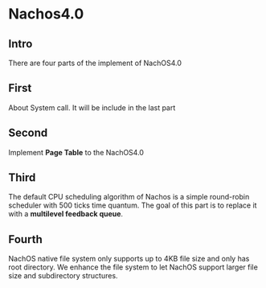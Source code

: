 # Nachos4.0
## Intro
There are four parts of the implement of NachOS4.0
## First
About System call. It will be include in the last part
## Second
Implement **Page Table** to the NachOS4.0
## Third
The default CPU scheduling algorithm of Nachos is a simple round-robin scheduler with 500 ticks time quantum. The goal of this part is to replace it with a **multilevel feedback queue**.
## Fourth
NachOS native file system only supports up to 4KB file size and only has root directory. We enhance the file system to let NachOS support larger file size and subdirectory structures.
